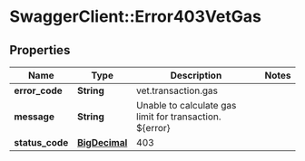 # SwaggerClient::Error403VetGas

## Properties
Name | Type | Description | Notes
------------ | ------------- | ------------- | -------------
**error_code** | **String** | vet.transaction.gas | 
**message** | **String** | Unable to calculate gas limit for transaction. ${error} | 
**status_code** | [**BigDecimal**](BigDecimal.md) | 403 | 

